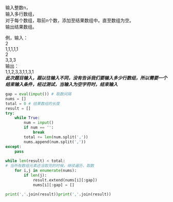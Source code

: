 输入整数n，  
输入多行数组，  
对于每个数组，取前n个数，添加至结果数组中。直至数组为空。  
输出结果数组。  

例，输入：  
2  
1,1,1,1,1  
2  
3,3,3  
输出：  
1,1,2,3,3,1,1,3,1  
***此次题目输入，跟以往输入不同，没有告诉我们要输入多少行数组，所以需要一个结束输入条件，经过测试，当输入为空字符时，结束输入***  
```python
gap = eval(input()) # 取数间隔
nums = [] 
total = 0 # 结果数组的长度
result = []
try:
    while True:
        num = input()
        if num == '':
            break
        total += len(num.split(','))
        nums.append(num.split(','))
except:
    pass
    
while len(result) < total:
# 当所有数组元素还没取完的时候，继续遍历，取数
    for i,j in enumerate(nums):
        if len(j):
            result.extend(nums[i][:gap])
            nums[i][:gap] = []  

print(','.join(result))print(','.join(result))
```
